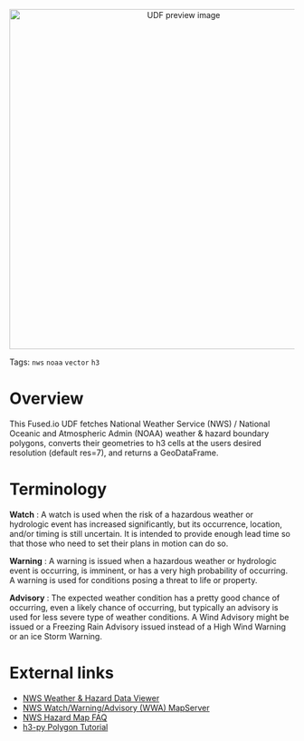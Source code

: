 <!--fused:preview-->
<p align="center"><img src="https://github.com/alexlowellmartin/nws-hazards-udf/blob/main/nws_hazard_preview.png" width="600" alt="UDF preview image"></p>

<!--fused:tags-->
Tags: `nws` `noaa` `vector` `h3`

<!--fused:readme-->
# Overview
This Fused.io UDF fetches National Weather Service (NWS) / National Oceanic and Atmospheric Admin (NOAA) weather & hazard boundary polygons, converts their geometries to h3 cells at the users desired resolution (default res=7), and returns a GeoDataFrame.

# Terminology

**Watch**
: A watch is used when the risk of a hazardous weather or hydrologic event has increased significantly, but its occurrence, location, and/or timing is still uncertain. It is intended to provide enough lead time so that those who need to set their plans in motion can do so.

**Warning**
: A warning is issued when a hazardous weather or hydrologic event is occurring, is imminent, or has a very high probability of occurring. A warning is used for conditions posing a threat to life or property.

**Advisory**
: The expected weather condition has a pretty good chance of occurring, even a likely chance of occurring, but typically an advisory is used for less severe type of weather conditions. A Wind Advisory might be issued or a Freezing Rain Advisory issued instead of a High Wind Warning or an ice Storm Warning.

# External links
* [NWS Weather & Hazard Data Viewer](https://www.wrh.noaa.gov/map/)
* [NWS Watch/Warning/Advisory (WWA) MapServer](https://mapservices.weather.noaa.gov/eventdriven/rest/services/WWA/watch_warn_adv/MapServer)
* [NWS Hazard Map FAQ](https://www.weather.gov/help-map)
* [h3-py Polygon Tutorial](https://uber.github.io/h3-py/polygon_tutorial.html)
